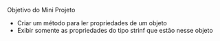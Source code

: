 Objetivo do Mini Projeto

 - Criar um método para ler propriedades de um objeto 
 - Exibir somente as propriedades do tipo strinf que estão nesse objeto